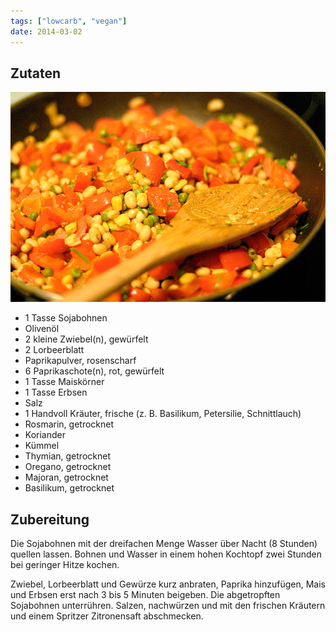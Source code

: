```yaml
---
tags: ["lowcarb", "vegan"]
date: 2014-03-02
---
```


## Zutaten
![](../img/sojabohnen-rot-gelb-gruen.jpg)

- 1 Tasse        Sojabohnen
- Olivenöl
- 2 kleine       Zwiebel(n), gewürfelt
- 2      Lorbeerblatt
- Paprikapulver, rosenscharf
- 6      Paprikaschote(n), rot, gewürfelt
- 1 Tasse        Maiskörner
- 1 Tasse        Erbsen
- Salz
- 1 Handvoll     Kräuter, frische (z. B. Basilikum, Petersilie, Schnittlauch)
- Rosmarin, getrocknet
- Koriander
- Kümmel
- Thymian, getrocknet
- Oregano, getrocknet
- Majoran, getrocknet
- Basilikum, getrocknet

## Zubereitung
Die Sojabohnen mit der dreifachen Menge Wasser über Nacht (8 Stunden) quellen lassen. Bohnen und Wasser in einem hohen Kochtopf zwei Stunden bei geringer Hitze kochen.

Zwiebel, Lorbeerblatt und Gewürze kurz anbraten, Paprika hinzufügen, Mais und Erbsen erst nach 3 bis 5 Minuten beigeben. Die abgetropften Sojabohnen unterrühren. Salzen, nachwürzen und mit den frischen Kräutern und einem Spritzer Zitronensaft abschmecken.
